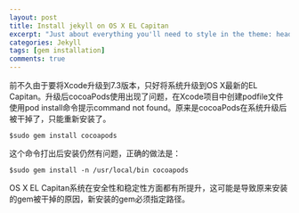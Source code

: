 ```yaml
---
layout: post
title: Install jekyll on OS X EL Capitan
excerpt: "Just about everything you'll need to style in the theme: headings, paragraphs, blockquotes, tables, code blocks, and more."
categories: Jekyll
tags: [gem installation]
comments: true
---
```


前不久由于要将Xcode升级到7.3版本，只好将系统升级到OS X最新的EL Capitan。升级后cocoaPods使用出现了问题，在Xcode项目中创建podfile文件使用pod install命令提示command not found。原来是cocoaPods在系统升级后被干掉了，只能重新安装了。

```
$sudo gem install cocoapods
```
这个命令打出后安装仍然有问题，正确的做法是：

```
$sudo gem install -n /usr/local/bin cocoapods
```
OS X EL Capitan系统在安全性和稳定性方面都有所提升，这可能是导致原来安装的gem被干掉的原因，新安装的gem必须指定路径。

